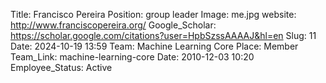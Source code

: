 Title: Francisco Pereira
Position: group leader
Image: me.jpg
website: http://www.franciscopereira.org/
Google_Scholar: https://scholar.google.com/citations?user=HpbSzssAAAAJ&hl=en
Slug: 11
Date: 2024-10-19 13:59
Team: Machine Learning Core
Place: Member
Team_Link: machine-learning-core
Date: 2010-12-03 10:20
Employee_Status: Active